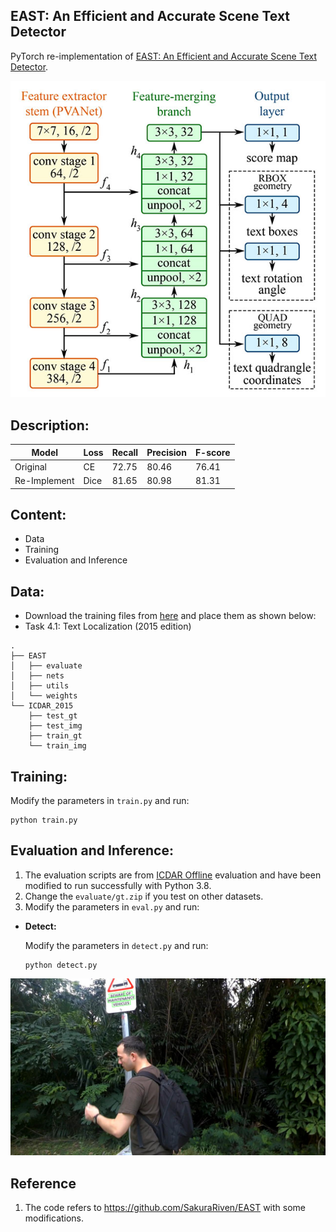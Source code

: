 ## EAST: An Efficient and Accurate Scene Text Detector

PyTorch re-implementation of [EAST: An Efficient and Accurate Scene Text Detector](https://arxiv.org/pdf/1704.03155.pdf).


<div align='center'>
  <img src='assets/east.jpg'>
</div>



## Description:

| Model | Loss | Recall | Precision | F-score |
|-------|------|--------|-----------|---------|
| Original | CE | 72.75 | 80.46 | 76.41 |
| Re-Implement | Dice | 81.65 | 80.98 | 81.31 |


## Content:

- Data
- Training
- Evaluation and Inference

## Data:

- Download the training files from [here](https://rrc.cvc.uab.es/?ch=4&com=downloads) and place them as shown below:
- Task 4.1: Text Localization (2015 edition)
```
.
├── EAST
│   ├── evaluate
│   ├── nets
│   ├── utils
│   └── weights
└── ICDAR_2015
    ├── test_gt
    ├── test_img
    ├── train_gt
    └── train_img

```

## Training:

Modify the parameters in `train.py` and run:

```
python train.py
```

## Evaluation and Inference:
1. The evaluation scripts are from [ICDAR Offline](https://rrc.cvc.uab.es/?ch=4&com=mymethods&task=1) evaluation and have been modified to run successfully with Python 3.8.
2. Change the `evaluate/gt.zip` if you test on other datasets.
3. Modify the parameters in `eval.py` and run:

- **Detect:**

    Modify the parameters in `detect.py` and run:
  ```
  python detect.py
  ```

<div align='center'>
  <img src='assets/res.bmp'>
</div>

## Reference
1. The code refers to https://github.com/SakuraRiven/EAST with some modifications.